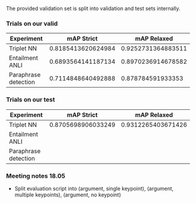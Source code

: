 The provided validation set is split into validation and test sets internally. 

### Trials on our valid

| Experiment      	| mAP Strict         	| mAP Relaxed        	|
|-----------------	|--------------------	|--------------------	|
| Triplet NN      	| 0.8185413620624984 	| 0.9252731364883511 	|
| Entailment ANLI 	| 0.6893564141187134 	| 0.8970236914678582 	|
| Paraphrase detection 	| 0.7114848640492888 	| 0.878784591933353 	|




### Trials on our test

| Experiment      	| mAP Strict         	| mAP Relaxed        	|
|-----------------	|--------------------	|--------------------	|
| Triplet NN      	| 0.8705698906033249 	| 0.9312265403671426 	|
| Entailment ANLI 	| |  	|
| Paraphrase detection 	|  	|  	|


### Meeting notes 18.05
- Split evaluation script into (argument, single keypoint), (argument, multiple keypoints), (argument, no keypoint)
  

